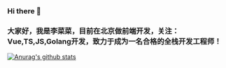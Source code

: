 ### Hi there 👋
### 大家好，我是李菜菜，目前在北京做前端开发，关注：Vue,TS,JS,Golang开发，致力于成为一名合格的全栈开发工程师！
<!--
**lqliqi/lqliqi** is a ✨ _special_ ✨ repository because its `README.md` (this file) appears on your GitHub profile.

Here are some ideas to get you started:

- 🔭 I’m currently working on ...
- 🌱 I’m currently learning ...
- 👯 I’m looking to collaborate on ...
- 🤔 I’m looking for help with ...
- 💬 Ask me about ...
- 📫 How to reach me: ...
- 😄 Pronouns: ...
- ⚡ Fun fact: ...
-->
[![Anurag's github stats](https://github-readme-stats.vercel.app/api?username=lqliqi&show_icons=true&theme=algolia&repo=vue3-vite-element-plus-ts-admin)](https://github.com/anuraghazra/github-readme-stats)
